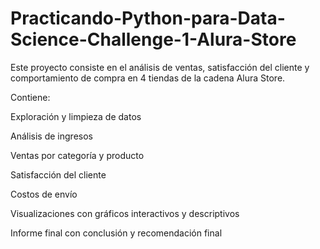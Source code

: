 # Practicando-Python-para-Data-Science-Challenge-1-Alura-Store
Este proyecto consiste en el análisis de ventas, satisfacción del cliente y comportamiento de compra en 4 tiendas de la cadena Alura Store.

Contiene:


Exploración y limpieza de datos


Análisis de ingresos


Ventas por categoría y producto


Satisfacción del cliente


Costos de envío


Visualizaciones con gráficos interactivos y descriptivos


Informe final con conclusión y recomendación final
